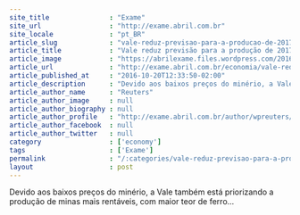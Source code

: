 ```yaml
---
site_title               : "Exame"
site_url                 : "http://exame.abril.com.br"
site_locale              : "pt_BR"
article_slug             : "vale-reduz-previsao-para-a-producao-de-2017"
article_title            : "Vale reduz previsão para a produção de 2017"
article_image            : "https://abrilexame.files.wordpress.com/2016/10/size_960_16_9_vale-no-rio.jpg?quality=70&strip=all&w=960"
article_url              : "http://exame.abril.com.br/economia/vale-reduz-previsao-para-a-producao-de-2017/"
article_published_at     : "2016-10-20T12:33:50-02:00"
article_description      : "Devido aos baixos preços do minério, a Vale também está priorizando a produção de minas mais rentáveis, com maior teor de ferro..."
article_author_name      : "Reuters"
article_author_image     : null
article_author_biography : null
article_author_profile   : "http://exame.abril.com.br/author/wpreuters/"
article_author_facebook  : null
article_author_twitter   : null
category                 : ['economy']
tags                     : ['Exame']
permalink                : "/:categories/vale-reduz-previsao-para-a-producao-de-2017/"
layout                   : post
---
```


Devido aos baixos preços do minério, a Vale também está priorizando a produção de minas mais rentáveis, com maior teor de ferro...
